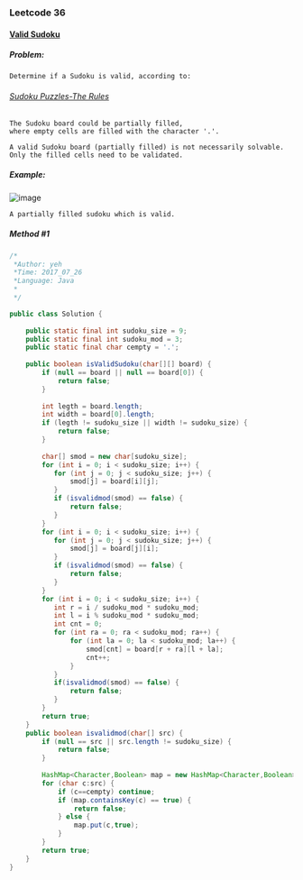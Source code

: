

### Leetcode 36
#### [Valid Sudoku](https://leetcode.com/problems/valid-sudoku)

  

##### ***Problem:***

    Determine if a Sudoku is valid, according to:  
###### *[Sudoku Puzzles-The Rules](http://sudoku.com.au/TheRules.aspx)*

    The Sudoku board could be partially filled, 
    where empty cells are filled with the character '.'.
    
    A valid Sudoku board (partially filled) is not necessarily solvable. 
    Only the filled cells need to be validated.
    
    
##### ***Example:***

![image](http://upload.wikimedia.org/wikipedia/commons/thumb/f/ff/Sudoku-by-L2G-20050714.svg/250px-Sudoku-by-L2G-20050714.svg.png)

    A partially filled sudoku which is valid.
    

##### *Method #1*
``` java
/*
 *Author: yeh
 *Time: 2017_07_26
 *Language: Java
 *
 */

public class Solution {
    
    public static final int sudoku_size = 9;
    public static final int sudoku_mod = 3;
    public static final char cempty = '.';
    
    public boolean isValidSudoku(char[][] board) {
        if (null == board || null == board[0]) {
            return false;
        }
        
        int legth = board.length;
        int width = board[0].length;
        if (legth != sudoku_size || width != sudoku_size) {
            return false;
        }
        
        char[] smod = new char[sudoku_size];
        for (int i = 0; i < sudoku_size; i++) {
           for (int j = 0; j < sudoku_size; j++) {
               smod[j] = board[i][j];
           }
           if (isvalidmod(smod) == false) {
               return false;
           }
        }
        for (int i = 0; i < sudoku_size; i++) {
           for (int j = 0; j < sudoku_size; j++) {
               smod[j] = board[j][i];
           }
           if (isvalidmod(smod) == false) {
               return false;
           }
        }
        for (int i = 0; i < sudoku_size; i++) {
           int r = i / sudoku_mod * sudoku_mod;
           int l = i % sudoku_mod * sudoku_mod;
           int cnt = 0;
           for (int ra = 0; ra < sudoku_mod; ra++) {
               for (int la = 0; la < sudoku_mod; la++) {
                   smod[cnt] = board[r + ra][l + la];
                   cnt++;
               }
           }
           if(isvalidmod(smod) == false) {
               return false;
           }
        }
        return true;
    }
    public boolean isvalidmod(char[] src) {
        if (null == src || src.length != sudoku_size) {
            return false;
        }
        
        HashMap<Character,Boolean> map = new HashMap<Character,Boolean>();
        for (char c:src) {
            if (c==cempty) continue;
            if (map.containsKey(c) == true) {
                return false;
            } else {
                map.put(c,true);
            }
        }
        return true;
    }
}

```

